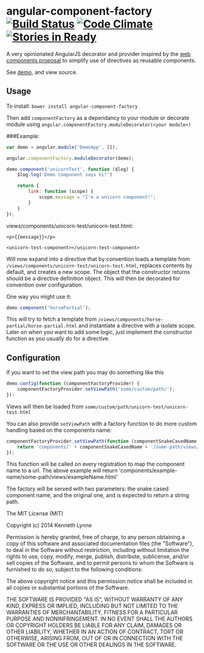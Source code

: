 angular-component-factory [![Build Status](https://travis-ci.org/kennethlynne/angular-component-factory.png?branch=master)](https://travis-ci.org/kennethlynne/angular-component-factory) [![Code Climate](https://codeclimate.com/repos/52bc2ac56956806cdb003614/badges/2e65a9f12288f8ec4c3a/gpa.png)](https://codeclimate.com/repos/52bc2ac56956806cdb003614/feed) [![Stories in Ready](https://badge.waffle.io/kennethlynne/angular-component-factory.png?label=ready)](https://waffle.io/kennethlynne/angular-component-factory)  
=========================

A very opinionated AngularJS decorator and provider inspired by the [web components proposal](http://www.w3.org/TR/components-intro/) to simplify use of directives as reusable components.

See [demo](http://kennethlynne.github.io/angular-component-factory/), and view source.

## Usage
To install: `bower install angular-component-factory`

Then add `componentFactory` as a dependancy to your module or decorate module using ```angular.componentFactory.moduleDecorator(<your module>)```

###Example:
```javascript
var demo = angular.module('DemoApp', []);

angular.componentFactory.moduleDecorator(demo);

demo.component('unicornTest', function ($log) {
    $log.log('Demo component says hi!')

    return {
        link: function (scope) {
            scope.message = "I'm a unicorn component!";
        }
    }
});
```

views/components/unicorn-test/unicorn-test.html:
```
<p>{{message}}</p>
```

```
<unicorn-test-component></unicorn-test-component>
```

Will now expand into a directive that by convention loads a template from ```/views/components/unicorn-test/unicorn-test.html```, replaces contents by default, and creates a new scope.
The object that the constructor returns should be a directive definition object. This will then be decorated for convention over configuration.

One way you might use it:

```javascript
demo.component('horsePartial');
```

This will try to fetch a template from `/views/components/horse-partial/horse-partial.html` and instantiate a directive with a isolate scope.
Later on when you want to add some logic, just implement the constructor function as you usually do for a directive.

## Configuration
If you want to set the view path you may do something like this
```javascript
demo.config(function (componentFactoryProvider) {
    componentFactoryProvider.setViewPath('some/custom/path/');
});
```
Views will then be loaded from
`some/custom/path/unicorn-test/unicorn-test.html`

You can also provide `setViewPath` with a factory function to do more custom handling based on the components name:

```javascript
componentFactoryProvider.setViewPath(function (componentSnakeCasedName, componentName) {
    return 'components/' + componentSnakeCasedName + '/some-path/views/' + componentName + '.html';
});
```
This function will be called on every registration to map the component name to a url.
The above example will return 'components/example-name/some-path/views/exampleName.html'

The factory will be served with two parameters: the snake cased component name, and the original one, and is expected to return a string path.

The MIT License (MIT)

Copyright (c) 2014 Kenneth Lynne

Permission is hereby granted, free of charge, to any person obtaining a copy of
this software and associated documentation files (the "Software"), to deal in
the Software without restriction, including without limitation the rights to
use, copy, modify, merge, publish, distribute, sublicense, and/or sell copies of
the Software, and to permit persons to whom the Software is furnished to do so,
subject to the following conditions:

The above copyright notice and this permission notice shall be included in all
copies or substantial portions of the Software.

THE SOFTWARE IS PROVIDED "AS IS", WITHOUT WARRANTY OF ANY KIND, EXPRESS OR
IMPLIED, INCLUDING BUT NOT LIMITED TO THE WARRANTIES OF MERCHANTABILITY, FITNESS
FOR A PARTICULAR PURPOSE AND NONINFRINGEMENT. IN NO EVENT SHALL THE AUTHORS OR
COPYRIGHT HOLDERS BE LIABLE FOR ANY CLAIM, DAMAGES OR OTHER LIABILITY, WHETHER
IN AN ACTION OF CONTRACT, TORT OR OTHERWISE, ARISING FROM, OUT OF OR IN
CONNECTION WITH THE SOFTWARE OR THE USE OR OTHER DEALINGS IN THE SOFTWARE.
